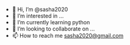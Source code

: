 - 👋 Hi, I’m @sasha2020
- 👀 I’m interested in ...
- 🌱 I’m currently learning python
- 💞️ I’m looking to collaborate on ...
- 📫 How to reach me sasha2020@gmail.com

<!---
sasha2020/sasha2020 is a ✨ special ✨ repository because its `README.md` (this file) appears on your GitHub profile.
You can click the Preview link to take a look at your changes.
--->

